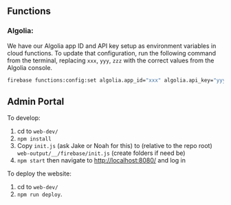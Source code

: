 ## Functions

### Algolia:
We have our Algolia app ID and API key setup as environment variables in cloud functions. To update that configuration, run the following command from the terminal, replacing `xxx`, `yyy`, `zzz` with the correct values from the Algolia console.

```sh
firebase functions:config:set algolia.app_id="xxx" algolia.api_key="yyy" algolia.search_api_key="zzz"
```

## Admin Portal

To develop:
1. cd to `web-dev/`
2. `npm install`
3. Copy `init.js` (ask Jake or Noah for this) to (relative to the repo root) `web-output/__/firebase/init.js` (create folders if need be)
4. `npm start` then navigate to [http://localhost:8080/](http://localhost:8080/) and log in

To deploy the website:
1. cd to `web-dev/`
2. `npm run deploy`.
